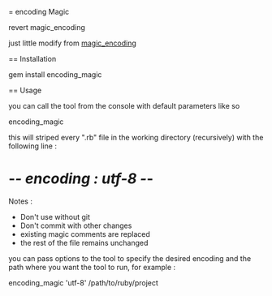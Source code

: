 = encoding Magic

revert magic_encoding

just little modify from [magic_encoding](https://github.com/m-ryan/magic_encoding)

== Installation

  gem install encoding_magic

== Usage

you can call the tool from the console with default parameters like so

  encoding_magic

this will striped every ".rb" file in the working directory (recursively) with the following line :

  # -*- encoding : utf-8 -*-

Notes :
- Don't use without git
- Don't commit with other changes
- existing magic comments are replaced
- the rest of the file remains unchanged

you can pass options to the tool to specify the desired encoding and the path where you want the tool to run, for example :

  encoding_magic 'utf-8' /path/to/ruby/project
